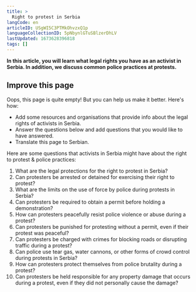 ```yaml
---
title: >
  Right to protest in Serbia
langCode: en
articleID: USgWI5C3PTMkOhvzxQ1p
languageCollectionID: 5pNbynlGTuSBlzerDhLV
lastUpdated: 1673628396818
tags: []
---
```


**In this article, you will learn what legal rights you have as an activist in Serbia. In addition, we discuss common police practices at protests.**

## Improve this page

Oops, this page is quite empty! But you can help us make it better. Here's how:

-   Add some resources and organisations that provide info about the legal rights of activists in Serbia.
-   Answer the questions below and add questions that you would like to have answered.
-   Translate this page to Serbian.

Here are some questions that activists in Serbia might have about the right to protest & police practices:

1.  What are the legal protections for the right to protest in Serbia?
2.  Can protesters be arrested or detained for exercising their right to protest?
3.  What are the limits on the use of force by police during protests in Serbia?
4.  Can protesters be required to obtain a permit before holding a demonstration?
5.  How can protesters peacefully resist police violence or abuse during a protest?
6.  Can protesters be punished for protesting without a permit, even if their protest was peaceful?
7.  Can protesters be charged with crimes for blocking roads or disrupting traffic during a protest?
8.  Can police use tear gas, water cannons, or other forms of crowd control during protests in Serbia?
9.  How can protesters protect themselves from police brutality during a protest?
10.  Can protesters be held responsible for any property damage that occurs during a protest, even if they did not personally cause the damage?